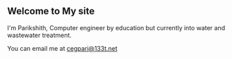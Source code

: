 ## Welcome to My site

I'm Parikshith, Computer engineer by education but currently into water and wastewater treatment.


You can email me at cegpari@133t.net

